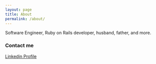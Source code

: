 ```yaml
---
layout: page
title: About
permalink: /about/
---
```


Software Engineer, Ruby on Rails developer, husband, father, and more.

### Contact me

[Linkedin Profile](https://br.linkedin.com/in/alfredoribeiro)
